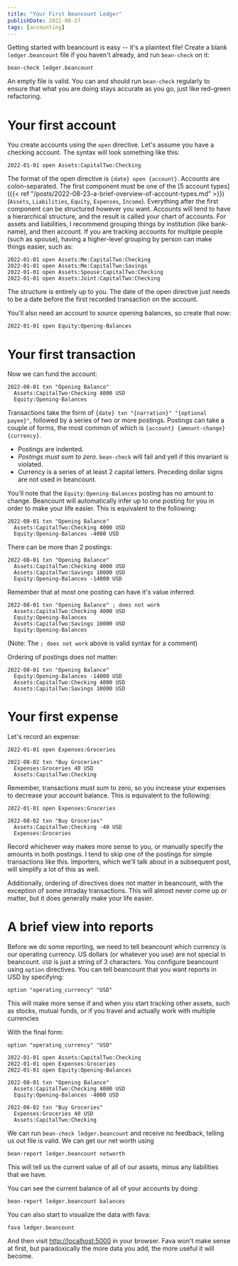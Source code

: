 ```yaml
---
title: "Your First Beancount Ledger"
publishDate: 2022-08-27
tags: [accounting]
---
```


Getting started with beancount is easy -- it's a plaintext file!  Create a blank `ledger.beancount` file if you haven't already, and run `bean-check` on it:

```
bean-check ledger.beancount
```

An empty file is valid.  You can and should run `bean-check` regularly to ensure that what you are doing stays accurate as you go, just like red-green refactoring.

# Your first account

You create accounts using the `open` directive.  Let's assume you have a checking account.  The syntax will look something like this:

```
2022-01-01 open Assets:CapitalTwo:Checking
```

The format of the open directive is `{date} open {account}`.  Accounts are colon-separated.  The first component must be one of the [5 account types]({{< ref "/posts/2022-08-23-a-brief-overview-of-account-types.md" >}}) (`Assets`, `Liabilities`, `Equity`, `Expenses`, `Income`). Everything after the first component can be structured however you want.  Accounts will tend to have a hierarchical structure, and the result is called your chart of accounts.  For assets and liabilities, I recommend grouping things by institution (like bank-name), and then account.  If you are tracking accounts for multiple people (such as spouse), having a higher-level grouping by person can make things easier, such as:

```
2022-01-01 open Assets:Me:CapitalTwo:Checking
2022-01-01 open Assets:Me:CapitalTwo:Savings
2022-01-01 open Assets:Spouse:CapitalTwo:Checking
2022-01-01 open Assets:Joint:CapitalTwo:Checking
```

The structure is entirely up to you. The date of the open directive just needs to be a date before the first recorded transaction on the account.


You'll also need an account to source opening balances, so create that now:

```
2022-01-01 open Equity:Opening-Balances
```

# Your first transaction

Now we can fund the account:

```
2022-08-01 txn "Opening Balance"
  Assets:CapitalTwo:Checking 4000 USD
  Equity:Opening-Balances
```

Transactions take the form of `{date} txn "{narration}" "{optional payee}"`, followed by a series of two or more postings.  Postings can take a couple of forms, the most common of which is `{account} {amount-change} {currency}`.
* Postings are indented.
* *Postings must sum to zero*. `bean-check` will fail and yell if this invariant is violated.
* Currency is a series of at least 2 capital letters. Preceding dollar signs are not used in beancount.

You'll note that the `Equity:Opening-Balances` posting has no amount to change.  Beancount will automatically infer up to one posting for you in order to make your life easier.  This is equivalent to the following:

```
2022-08-01 txn "Opening Balance"
  Assets:CapitalTwo:Checking 4000 USD
  Equity:Opening-Balances -4000 USD
```

There can be more than 2 postings:

```
2022-08-01 txn "Opening Balance"
  Assets:CapitalTwo:Checking 4000 USD
  Assets:CapitalTwo:Savings 10000 USD
  Equity:Opening-Balances -14000 USD
```

Remember that at most one posting can have it's value inferred:

```
2022-08-01 txn "Opening Balance" ; does not work
  Assets:CapitalTwo:Checking 4000 USD
  Equity:Opening-Balances
  Assets:CapitalTwo:Savings 10000 USD
  Equity:Opening-Balances
```

(Note: The `; does not work` above is valid syntax for a comment)

Ordering of postings does not matter:

```
2022-08-01 txn "Opening Balance"
  Equity:Opening-Balances -14000 USD
  Assets:CapitalTwo:Checking 4000 USD
  Assets:CapitalTwo:Savings 10000 USD
```

# Your first expense

Let's record an expense:

```
2022-01-01 open Expenses:Groceries

2022-08-02 txn "Buy Groceries"
  Expenses:Groceries 40 USD
  Assets:CapitalTwo:Checking
```

Remember, transactions must sum to zero, so you increase your expenses to decrease your account balance.  This is equivalent to the following:

```
2022-01-01 open Expenses:Groceries

2022-08-02 txn "Buy Groceries"
  Assets:CapitalTwo:Checking -40 USD
  Expenses:Groceries
```

Record whichever way makes more sense to you, or manually specify the amounts in both postings.  I tend to skip one of the postings for simple transactions like this. Importers, which we'll talk about in a subsequent post, will simplify a lot of this as well.

Additionally, ordering of directives does not matter in beancount, with the exception of some intraday transactions.  This will almost never come up or matter, but it does generally make your life easier.

# A brief view into reports

Before we do some reporting, we need to tell beancount which currency is our operating currency.  US dollars (or whatever you use) are not special in beancount. `USD` is just a string of 3 characters.  You configure beancount using `option` directives.  You can tell beancount that you want reports in USD by specifying:

```
option "operating_currency" "USD"
```

This will make more sense if and when you start tracking other assets, such as stocks, mutual funds, or if you travel and actually work with multiple currencies

With the final form:

```
option "operating_currency" "USD"

2022-01-01 open Assets:CapitalTwo:Checking
2022-01-01 open Expenses:Groceries
2022-01-01 open Equity:Opening-Balances

2022-08-01 txn "Opening Balance"
  Assets:CapitalTwo:Checking 4000 USD
  Equity:Opening-Balances -4000 USD

2022-08-02 txn "Buy Groceries"
  Expenses:Groceries 40 USD
  Assets:CapitalTwo:Checking
```

We can run `bean-check ledger.beancount` and receive no feedback, telling us out file is valid.  We can get our net worth using

```
bean-report ledger.beancount networth
```

This will tell us the current value of all of our assets, minus any liabilities that we have.

You can see the current balance of all of your accounts by doing:

```
bean-report ledger.beancount balances
```

You can also start to visualize the data with fava:

```
fava ledger.beancount
```

And then visit <http://localhost:5000> in your browser.  Fava won't make sense at first, but paradoxically the more data you add, the more useful it will become.
